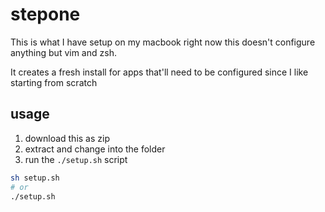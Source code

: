 # stepone

This is what I have setup on my macbook right now this doesn't configure anything
but vim and zsh.

It creates a fresh install for apps that'll need to be configured
since I like starting from scratch

## usage

1. download this as zip
2. extract and change into the folder
3. run the `./setup.sh` script

```sh
sh setup.sh
# or
./setup.sh
```
